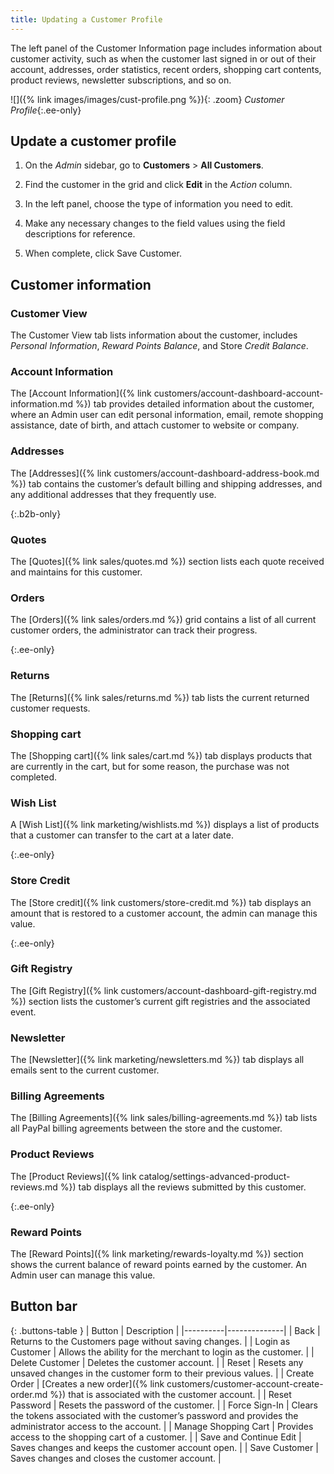 ```yaml
---
title: Updating a Customer Profile
---
```


The left panel of the Customer Information page includes information about customer activity, such as when the customer last signed in or out of their account, addresses, order statistics, recent orders, shopping cart contents, product reviews, newsletter subscriptions, and so on.

![]({% link images/images/cust-profile.png %}){: .zoom}
_Customer Profile_{:.ee-only}

## Update a customer profile

1. On the _Admin_ sidebar, go to **Customers** > **All Customers**.

1. Find the customer in the grid and click **Edit** in the _Action_ column.

1. In the left panel, choose the type of information you need to edit.

1. Make any necessary changes to the field values using the field descriptions for reference.

1. When complete, click <span class="btn">Save Customer</span>.

## Customer information

### Customer View

The Customer View tab lists information about the customer, includes *Personal Information*, *Reward Points Balance*, and Store *Credit Balance*.

### Account Information

The [Account Information]({% link customers/account-dashboard-account-information.md %}) tab provides detailed information about the customer, where an Admin user can edit personal information, email, remote shopping assistance, date of birth, and attach customer to website or company.

### Addresses

The [Addresses]({% link customers/account-dashboard-address-book.md %}) tab contains the customer’s default billing and shipping addresses, and any additional addresses that they frequently use.

{:.b2b-only}
### Quotes

The [Quotes]({% link sales/quotes.md %}) section lists each quote received and maintains for this customer.

### Orders

The [Orders]({% link sales/orders.md %}) grid contains a list of all current customer orders, the administrator can track their progress.

{:.ee-only}
### Returns

The [Returns]({% link sales/returns.md %}) tab lists the current returned customer requests.

### Shopping cart

The [Shopping cart]({% link sales/cart.md %}) tab displays products that are currently in the cart, but for some reason, the purchase was not completed.

### Wish List

A [Wish List]({% link marketing/wishlists.md %}) displays a list of products that a customer can transfer to the cart at a later date.

{:.ee-only}
### Store Credit

The [Store credit]({% link customers/store-credit.md %}) tab displays an amount that is restored to a customer account, the admin can manage this value.

{:.ee-only}
### Gift Registry

The [Gift Registry]({% link customers/account-dashboard-gift-registry.md %}) section lists the customer’s current gift registries and the associated event.

### Newsletter

The [Newsletter]({% link marketing/newsletters.md %}) tab displays all emails sent to the current customer.

### Billing Agreements

The [Billing Agreements]({% link sales/billing-agreements.md %}) tab lists all PayPal billing agreements between the store and the customer.

### Product Reviews

The [Product Reviews]({% link catalog/settings-advanced-product-reviews.md %}) tab displays all the reviews submitted by this customer.

{:.ee-only}
### Reward Points

The [Reward Points]({% link marketing/rewards-loyalty.md %}) section shows the current balance of reward points earned by the customer. An Admin user can manage this value.

## Button bar

{: .buttons-table }
| Button   | Description  |
|----------|--------------|
| <span class="btn">Back</span> | Returns to the Customers page without saving changes. |
| <span class="btn">Login as Customer</span> | Allows the ability for the merchant to login as the customer. |
| <span class="btn">Delete Customer</span> | Deletes the customer account.  |
| <span class="btn">Reset</span> | Resets any unsaved changes in the customer form to their previous values.  |
| <span class="btn">Create Order</span> | [Creates a new order]({% link customers/customer-account-create-order.md %}) that is associated with the customer account.  |
| <span class="btn">Reset Password</span> | Resets the password of the customer.  |
| <span class="btn">Force Sign-In</span> | Clears the tokens associated with the customer’s password and provides the administrator access to the account. |
| <span class="btn">Manage Shopping Cart</span> | Provides access to the shopping cart of a customer. |
| <span class="btn">Save and Continue Edit</span>  | Saves changes and keeps the customer account open. |
| <span class="btn">Save Customer</span> | Saves changes and closes the customer account. |

<!--
  This is a style declaration so that buttons are not wrapped by table auto styling for column widths.
-->
<style>
.buttons-table td:first-of-type {
  width: 200px;
}
</style>
